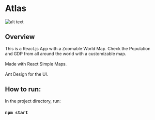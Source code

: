 # Atlas

![alt text](https://i.imgur.com/tIPF5ns.png)


## Overview

This is a React.js App with a Zoomable World Map. Check the Population and GDP from all around the world with a customizable map.
<br></br>
Made with React Simple Maps.
<br></br>
Ant Design for the UI.


## How to run:

In the project directory, run:

### `npm start`

